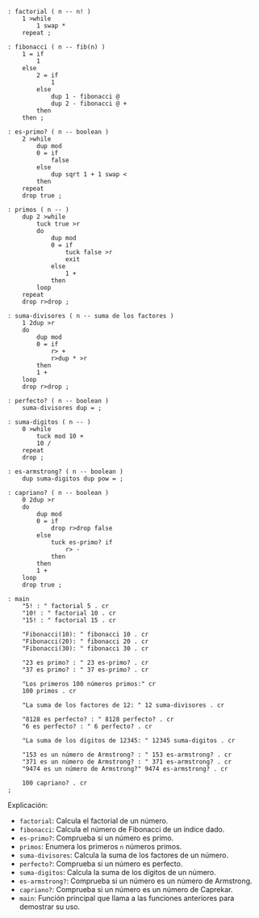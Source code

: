 ```forth
: factorial ( n -- n! )
    1 >while
        1 swap *
    repeat ;

: fibonacci ( n -- fib(n) )
    1 = if
        1
    else
        2 = if
            1
        else
            dup 1 - fibonacci @
            dup 2 - fibonacci @ +
        then
    then ;

: es-primo? ( n -- boolean )
    2 >while
        dup mod
        0 = if
            false
        else
            dup sqrt 1 + 1 swap <
        then
    repeat
    drop true ;

: primos ( n -- )
    dup 2 >while
        tuck true >r
        do
            dup mod
            0 = if
                tuck false >r
                exit
            else
                1 +
            then
        loop
    repeat
    drop r>drop ;

: suma-divisores ( n -- suma de los factores )
    1 2dup >r
    do
        dup mod
        0 = if
            r> +
            r>dup * >r
        then
        1 +
    loop
    drop r>drop ;

: perfecto? ( n -- boolean )
    suma-divisores dup = ;

: suma-digitos ( n -- )
    0 >while
        tuck mod 10 +
        10 /
    repeat
    drop ;

: es-armstrong? ( n -- boolean )
    dup suma-digitos dup pow = ;

: capriano? ( n -- boolean )
    0 2dup >r
    do
        dup mod
        0 = if
            drop r>drop false
        else
            tuck es-primo? if
                r> -
            then
        then
        1 +
    loop
    drop true ;

: main
    "5! : " factorial 5 . cr
    "10! : " factorial 10 . cr
    "15! : " factorial 15 . cr

    "Fibonacci(10): " fibonacci 10 . cr
    "Fibonacci(20): " fibonacci 20 . cr
    "Fibonacci(30): " fibonacci 30 . cr

    "23 es primo? : " 23 es-primo? . cr
    "37 es primo? : " 37 es-primo? . cr

    "Los primeros 100 números primos:" cr
    100 primos . cr

    "La suma de los factores de 12: " 12 suma-divisores . cr

    "8128 es perfecto? : " 8128 perfecto? . cr
    "6 es perfecto? : " 6 perfecto? . cr

    "La suma de los dígitos de 12345: " 12345 suma-digitos . cr

    "153 es un número de Armstrong? : " 153 es-armstrong? . cr
    "371 es un número de Armstrong? : " 371 es-armstrong? . cr
    "9474 es un número de Armstrong?" 9474 es-armstrong? . cr

    100 capriano? . cr
;
```

Explicación:

* `factorial`: Calcula el factorial de un número.
* `fibonacci`: Calcula el número de Fibonacci de un índice dado.
* `es-primo?`: Comprueba si un número es primo.
* `primos`: Enumera los primeros `n` números primos.
* `suma-divisores`: Calcula la suma de los factores de un número.
* `perfecto?`: Comprueba si un número es perfecto.
* `suma-digitos`: Calcula la suma de los dígitos de un número.
* `es-armstrong?`: Comprueba si un número es un número de Armstrong.
* `capriano?`: Comprueba si un número es un número de Caprekar.
* `main`: Función principal que llama a las funciones anteriores para demostrar su uso.